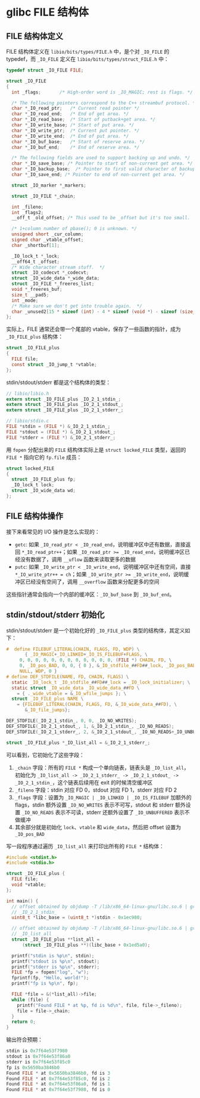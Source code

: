 # glibc FILE 结构体

## FILE 结构体定义

FILE 结构体定义在 `libio/bits/types/FILE.h` 中，是个对 `_IO_FILE` 的 typedef，而 `_IO_FILE` 定义在 `libio/bits/types/struct_FILE.h` 中：

```c
typedef struct _IO_FILE FILE;

struct _IO_FILE
{
  int _flags;		/* High-order word is _IO_MAGIC; rest is flags. */

  /* The following pointers correspond to the C++ streambuf protocol. */
  char *_IO_read_ptr;	/* Current read pointer */
  char *_IO_read_end;	/* End of get area. */
  char *_IO_read_base;	/* Start of putback+get area. */
  char *_IO_write_base;	/* Start of put area. */
  char *_IO_write_ptr;	/* Current put pointer. */
  char *_IO_write_end;	/* End of put area. */
  char *_IO_buf_base;	/* Start of reserve area. */
  char *_IO_buf_end;	/* End of reserve area. */

  /* The following fields are used to support backing up and undo. */
  char *_IO_save_base; /* Pointer to start of non-current get area. */
  char *_IO_backup_base;  /* Pointer to first valid character of backup area */
  char *_IO_save_end; /* Pointer to end of non-current get area. */

  struct _IO_marker *_markers;

  struct _IO_FILE *_chain;

  int _fileno;
  int _flags2;
  __off_t _old_offset; /* This used to be _offset but it's too small.  */

  /* 1+column number of pbase(); 0 is unknown. */
  unsigned short _cur_column;
  signed char _vtable_offset;
  char _shortbuf[1];

  _IO_lock_t *_lock;
  __off64_t _offset;
  /* Wide character stream stuff.  */
  struct _IO_codecvt *_codecvt;
  struct _IO_wide_data *_wide_data;
  struct _IO_FILE *_freeres_list;
  void *_freeres_buf;
  size_t __pad5;
  int _mode;
  /* Make sure we don't get into trouble again.  */
  char _unused2[15 * sizeof (int) - 4 * sizeof (void *) - sizeof (size_t)];
};
```

实际上，FILE 通常还会带一个尾部的 vtable，保存了一些函数的指针，成为 `_IO_FILE_plus` 结构体：

```c
struct _IO_FILE_plus
{
  FILE file;
  const struct _IO_jump_t *vtable;
};
```

stdin/stdout/stderr 都是这个结构体的类型：

```c
// libio/libio.h
extern struct _IO_FILE_plus _IO_2_1_stdin_;
extern struct _IO_FILE_plus _IO_2_1_stdout_;
extern struct _IO_FILE_plus _IO_2_1_stderr_;

// libio/stdio.c
FILE *stdin = (FILE *) &_IO_2_1_stdin_;
FILE *stdout = (FILE *) &_IO_2_1_stdout_;
FILE *stderr = (FILE *) &_IO_2_1_stderr_;
```

用 `fopen` 分配出来的 `FILE` 结构体实际上是 `struct locked_FILE` 类型，返回的 `FILE *` 指向它的 `fp.file` 成员：

```c
struct locked_FILE
{
  struct _IO_FILE_plus fp;
  _IO_lock_t lock;
  struct _IO_wide_data wd;
};
```

## FILE 结构体操作

接下来看常见的 I/O 操作是怎么实现的：

- `getc`: 如果 `_IO_read_ptr < _IO_read_end`，说明缓冲区中还有数据，直接返回 `*_IO_read_ptr++`；如果 `_IO_read_ptr >= _IO_read_end`，说明缓冲区已经没有数据了，调用 `__uflow` 函数来读取更多的数据
- `putc`: 如果 `_IO_write_ptr < _IO_write_end`，说明缓冲区中还有空间，直接 `*_IO_write_ptr++ = ch`；如果 `_IO_write_ptr >= _IO_write_end`，说明缓冲区已经没有空间了，调用 `__overflow` 函数来分配更多的空间

这些指针通常会指向一个内部的缓冲区：`_IO_buf_base` 到 `_IO_buf_end`。

## stdin/stdout/stderr 初始化

stdin/stdout/stderr 是一个初始化好的 `_IO_FILE_plus` 类型的结构体，其定义如下：

```c
#  define FILEBUF_LITERAL(CHAIN, FLAGS, FD, WDP) \
       { _IO_MAGIC+_IO_LINKED+_IO_IS_FILEBUF+FLAGS, \
	 0, 0, 0, 0, 0, 0, 0, 0, 0, 0, 0, 0, (FILE *) CHAIN, FD, \
	 0, _IO_pos_BAD, 0, 0, { 0 }, &_IO_stdfile_##FD##_lock, _IO_pos_BAD,\
	 NULL, WDP, 0 }
# define DEF_STDFILE(NAME, FD, CHAIN, FLAGS) \
  static _IO_lock_t _IO_stdfile_##FD##_lock = _IO_lock_initializer; \
  static struct _IO_wide_data _IO_wide_data_##FD \
    = { ._wide_vtable = &_IO_wfile_jumps }; \
  struct _IO_FILE_plus NAME \
    = {FILEBUF_LITERAL(CHAIN, FLAGS, FD, &_IO_wide_data_##FD), \
       &_IO_file_jumps};

DEF_STDFILE(_IO_2_1_stdin_, 0, 0, _IO_NO_WRITES);
DEF_STDFILE(_IO_2_1_stdout_, 1, &_IO_2_1_stdin_, _IO_NO_READS);
DEF_STDFILE(_IO_2_1_stderr_, 2, &_IO_2_1_stdout_, _IO_NO_READS+_IO_UNBUFFERED);

struct _IO_FILE_plus *_IO_list_all = &_IO_2_1_stderr_;
```

可以看到，它初始化了这些字段：

1. `_chain` 字段：所有的 `FILE *` 构成一个单向链表，链表头是 `_IO_list_all`，初始化为 `_IO_list_all -> _IO_2_1_stderr_ -> _IO_2_1_stdout_ -> _IO_2_1_stdin_`，这个链表后续用在 exit 的时候清空缓冲区
2. `_fileno` 字段：stdin 对应 FD 0，stdout 对应 FD 1，stderr 对应 FD 2
3. `_flags` 字段：设置为 `_IO_MAGIC | _IO_LINKED | _IO_IS_FILEBUF` 加额外的 flags，stdin 额外设置 `_IO_NO_WRITES` 表示不可写，stdout 和 stderr 额外设置 `_IO_NO_READS` 表示不可读，stderr 还额外设置了 `_IO_UNBUFFERED` 表示不做缓冲
4. 其余部分就是初始化 `lock`、`vtable` 和 `wide_data`，然后把 offset 设置为 `_IO_pos_BAD`

写一段程序通过遍历 `_IO_list_all` 来打印出所有的 `FILE *` 结构体：

```c
#include <stdint.h>
#include <stdio.h>

struct _IO_FILE_plus {
  FILE file;
  void *vtable;
};

int main() {
  // offset obtained by objdump -T /lib/x86_64-linux-gnu/libc.so.6 | grep
  // _IO_2_1_stdin_
  uint8_t *libc_base = (uint8_t *)stdin - 0x1ec980;

  // offset obtained by objdump -T /lib/x86_64-linux-gnu/libc.so.6 | grep
  // _IO_list_all
  struct _IO_FILE_plus **list_all =
      (struct _IO_FILE_plus **)(libc_base + 0x1ed5a0);

  printf("stdin is %p\n", stdin);
  printf("stdout is %p\n", stdout);
  printf("stderr is %p\n", stderr);
  FILE *fp = fopen("log", "w");
  fprintf(fp, "Hello, world!");
  printf("fp is %p\n", fp);

  FILE *file = &(*list_all)->file;
  while (file) {
    printf("Found FILE * at %p, fd is %d\n", file, file->_fileno);
    file = file->_chain;
  }
  return 0;
}
```

输出符合预期：

```c
stdin is 0x7f64e53f7980
stdout is 0x7f64e53f86a0
stderr is 0x7f64e53f85c0
fp is 0x5650ba3846b0
Found FILE * at 0x5650ba3846b0, fd is 3
Found FILE * at 0x7f64e53f85c0, fd is 2
Found FILE * at 0x7f64e53f86a0, fd is 1
Found FILE * at 0x7f64e53f7980, fd is 0
```
